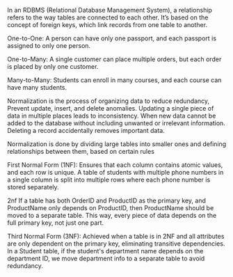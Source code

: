 In an RDBMS (Relational Database Management System), a relationship refers to the way tables are connected to each other.   It’s based on the concept of foreign keys, which link records from one table to another.

One-to-One: A person can have only one passport, and each passport is assigned to only one person.

One-to-Many: A single customer can place multiple orders, but each order is placed by only one customer.

Many-to-Many: Students can enroll in many courses, and each course can have many students.


Normalization is the process of organizing data to reduce redundancy, Prevent update, insert, and delete anomalies. Updating a single piece of data in multiple places leads to inconsistency. When new data cannot be added to the database without including unwanted or irrelevant information. Deleting a record accidentally removes important data.

Normalization is done by dividing large tables into smaller ones and defining relationships between them, based on certain rules 

First Normal Form (1NF): Ensures that each column contains atomic values, and each row is unique. A table of students with multiple phone numbers in a single column is split into multiple rows where each phone number is stored separately.

2nf If a table has both OrderID and ProductID as the primary key, and ProductName only depends on ProductID, then ProductName should be moved to a separate table. This way, every piece of data depends on the full primary key, not just one part.

Third Normal Form (3NF): Achieved when a table is in 2NF and all attributes are only dependent on the primary key, eliminating transitive dependencies. In a Student table, if the student's department name depends on the department ID, we move department info to a separate table to avoid redundancy.


